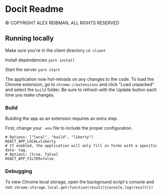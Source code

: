 # Docit Readme

© COPYRIGHT ALEX REIBMAN, ALL RIGHTS RESERVED

## Running locally

Make sure you're in the client directory
`cd client`

Install dependencies
`yarn install`

Start the server
`yarn start`

The application now hot-reloads on any changes to the code. To load the Chrome extension, go to `chrome://extensions` and click "Load unpacked" and select the `build` folder. Be sure to refresh with the Update button each time you make changes.

### Build

Buliding the app as an extension requires an extra step.

First, change your `.env` file to include the proper configuration.

```
# Options: ["local", "build", "liberty"]
REACT_APP_LOCAL=liberty
# If enabled, the application will only fill in forms with a specific data- tag.
# Options: [true, false]
REACT_APP_FILTER=false
```

### Debugging
To view Chrome local storage, open the background script's console and run: `chrome.storage.local.get(function(result){console.log(result)})`